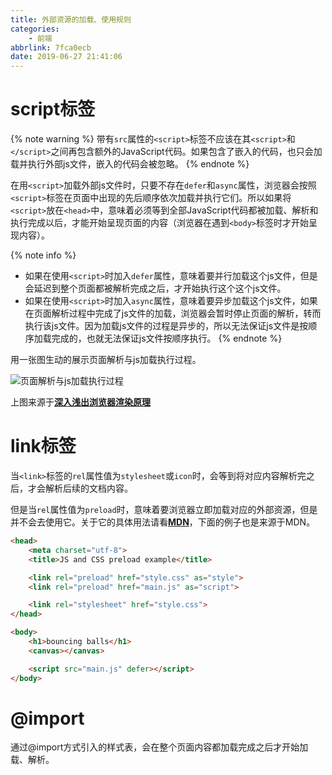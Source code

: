 ```yaml
---
title: 外部资源的加载、使用规则
categories:
    - 前端
abbrlink: 7fca0ecb
date: 2019-06-27 21:41:06
---
```


# script标签

{% note warning %}
带有`src`属性的`<script>`标签不应该在其`<script>`和`</script>`之间再包含额外的JavaScript代码。如果包含了嵌入的代码，也只会加载并执行外部js文件，嵌入的代码会被忽略。
{% endnote %}

在用`<script>`加载外部js文件时，只要不存在`defer`和`async`属性，浏览器会按照`<script>`标签在页面中出现的先后顺序依次加载并执行它们。所以如果将`<script>`放在`<head>`中，意味着必须等到全部JavaScript代码都被加载、解析和执行完成以后，才能开始呈现页面的内容（浏览器在遇到`<body>`标签时才开始呈现内容）。

{% note info %}
- 如果在使用`<script>`时加入`defer`属性，意味着要并行加载这个js文件，但是会延迟到整个页面都被解析完成之后，才开始执行这个这个js文件。
- 如果在使用`<script>`时加入`async`属性，意味着要异步加载这个js文件，如果在页面解析过程中完成了js文件的加载，浏览器会暂时停止页面的解析，转而执行该js文件。因为加载js文件的过程是异步的，所以无法保证js文件是按顺序加载完成的，也就无法保证js文件按顺序执行。
{% endnote %}

用一张图生动的展示页面解析与js加载执行过程。

![页面解析与js加载执行过程](https://blog-images-1258719270.cos.ap-shanghai.myqcloud.com/%E5%89%8D%E7%AB%AF/%E9%A1%B5%E9%9D%A2%E5%8A%A0%E8%BD%BD%E5%A4%96%E9%83%A8%E8%B5%84%E6%BA%90/%E9%A1%B5%E9%9D%A2%E8%A7%A3%E6%9E%90%E4%B8%8Ejs%E5%8A%A0%E8%BD%BD%E6%89%A7%E8%A1%8C%E8%BF%87%E7%A8%8B.png)

上图来源于[**深入浅出浏览器渲染原理**](https://blog.fundebug.com/2019/01/03/understand-browser-rendering/)

# link标签

当`<link>`标签的`rel`属性值为`stylesheet`或`icon`时，会等到将对应内容解析完之后，才会解析后续的文档内容。

但是当`rel`属性值为`preload`时，意味着要浏览器立即加载对应的外部资源，但是并不会去使用它。关于它的具体用法请看[**MDN**](https://developer.mozilla.org/en-US/docs/Web/HTML/Preloading_content)，下面的例子也是来源于MDN。

```html
<head>
    <meta charset="utf-8">
    <title>JS and CSS preload example</title>

    <link rel="preload" href="style.css" as="style">
    <link rel="preload" href="main.js" as="script">

    <link rel="stylesheet" href="style.css">
</head>

<body>
    <h1>bouncing balls</h1>
    <canvas></canvas>

    <script src="main.js" defer></script>
</body>
```

# @import

通过@import方式引入的样式表，会在整个页面内容都加载完成之后才开始加载、解析。
